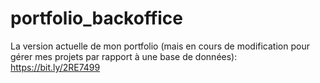 # portfolio_backoffice

La version actuelle de mon portfolio (mais en cours de modification pour gérer mes projets par rapport à une base de données):
https://bit.ly/2RE7499
